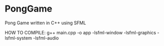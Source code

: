 # PongGame

Pong Game written in C++ using SFML

HOW TO COMPILE:
  g++ main.cpp -o app  -lsfml-window -lsfml-graphics -lsfml-system -lsfml-audio
